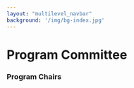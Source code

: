 ```yaml
---
layout: "multilevel_navbar"
background: '/img/bg-index.jpg'
---
```



# Program Committee

### Program Chairs

